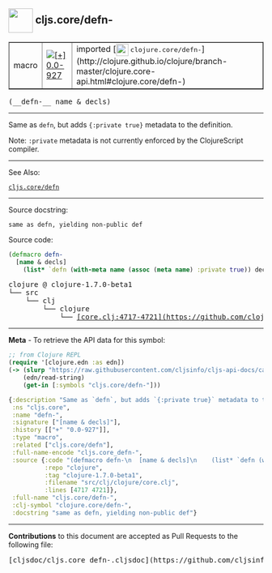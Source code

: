 ## <img width="48px" valign="middle" src="http://i.imgur.com/Hi20huC.png"> cljs.core/defn-

 <table border="1">
<tr>

<td>macro</td>
<td><a href="https://github.com/cljsinfo/cljs-api-docs/tree/0.0-927"><img valign="middle" alt="[+] 0.0-927" src="https://img.shields.io/badge/+-0.0--927-lightgrey.svg"></a> </td>
<td>
imported [<img height="24px" valign="middle" src="http://i.imgur.com/1GjPKvB.png"> <samp>clojure.core/defn-</samp>](http://clojure.github.io/clojure/branch-master/clojure.core-api.html#clojure.core/defn-)
</td>
</tr>
</table>

 <samp>
(__defn-__ name & decls)<br>
</samp>

---

Same as `defn`, but adds `{:private true}` metadata to the definition.

Note: `:private` metadata is not currently enforced by the ClojureScript
compiler.

---


See Also:

[`cljs.core/defn`](cljs.core_defn.md)<br>

---

Source docstring:

```
same as defn, yielding non-public def
```

Source code:

```clj
(defmacro defn-
  [name & decls]
    (list* `defn (with-meta name (assoc (meta name) :private true)) decls))
```

 <pre>
clojure @ clojure-1.7.0-beta1
└── src
    └── clj
        └── clojure
            └── <ins>[core.clj:4717-4721](https://github.com/clojure/clojure/blob/clojure-1.7.0-beta1/src/clj/clojure/core.clj#L4717-L4721)</ins>
</pre>


---

__Meta__ - To retrieve the API data for this symbol:

```clj
;; from Clojure REPL
(require '[clojure.edn :as edn])
(-> (slurp "https://raw.githubusercontent.com/cljsinfo/cljs-api-docs/catalog/cljs-api.edn")
    (edn/read-string)
    (get-in [:symbols "cljs.core/defn-"]))
```

```clj
{:description "Same as `defn`, but adds `{:private true}` metadata to the definition.\n\nNote: `:private` metadata is not currently enforced by the ClojureScript\ncompiler.",
 :ns "cljs.core",
 :name "defn-",
 :signature ["[name & decls]"],
 :history [["+" "0.0-927"]],
 :type "macro",
 :related ["cljs.core/defn"],
 :full-name-encode "cljs.core_defn-",
 :source {:code "(defmacro defn-\n  [name & decls]\n    (list* `defn (with-meta name (assoc (meta name) :private true)) decls))",
          :repo "clojure",
          :tag "clojure-1.7.0-beta1",
          :filename "src/clj/clojure/core.clj",
          :lines [4717 4721]},
 :full-name "cljs.core/defn-",
 :clj-symbol "clojure.core/defn-",
 :docstring "same as defn, yielding non-public def"}

```

---

__Contributions__ to this document are accepted as Pull Requests to the following file:

 <pre>
[cljsdoc/cljs.core_defn-.cljsdoc](https://github.com/cljsinfo/cljs-api-docs/blob/master/cljsdoc/cljs.core_defn-.cljsdoc)
</pre>

